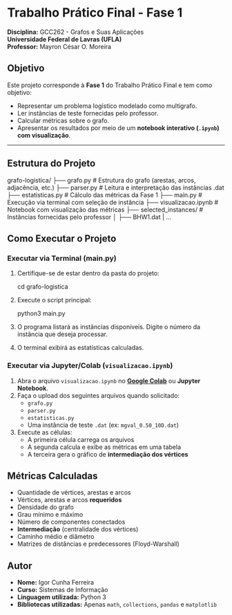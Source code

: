 # Trabalho Prático Final - Fase 1  
**Disciplina:** GCC262 - Grafos e Suas Aplicações  
**Universidade Federal de Lavras (UFLA)**  
**Professor:** Mayron César O. Moreira  

## Objetivo

Este projeto corresponde à **Fase 1** do Trabalho Prático Final e tem como objetivo:

- Representar um problema logístico modelado como multigrafo.
- Ler instâncias de teste fornecidas pelo professor.
- Calcular métricas sobre o grafo.
- Apresentar os resultados por meio de um **notebook interativo (`.ipynb`) com visualização**.

---

## Estrutura do Projeto

grafo-logistica/
├── grafo.py               # Estrutura do grafo (arestas, arcos, adjacência, etc.)
├── parser.py              # Leitura e interpretação das instâncias .dat
├── estatisticas.py        # Cálculo das métricas da Fase 1
├── main.py                # Execução via terminal com seleção de instância
├── visualizacao.ipynb     # Notebook com visualização das métricas
├── selected_instances/    # Instâncias fornecidas pelo professor
│   ├── BHW1.dat
|    ...

## Como Executar o Projeto

### Executar via Terminal (main.py)

1. Certifique-se de estar dentro da pasta do projeto:
   
   cd grafo-logistica
   

2. Execute o script principal:

   python3 main.py


3. O programa listará as instâncias disponíveis. Digite o número da instância que deseja processar.

4. O terminal exibirá as estatísticas calculadas.


### Executar via Jupyter/Colab (`visualizacao.ipynb`)

1. Abra o arquivo `visualizacao.ipynb` no **[Google Colab](https://colab.research.google.com/)** ou **Jupyter Notebook**.
2. Faça o upload dos seguintes arquivos quando solicitado:
   - `grafo.py`
   - `parser.py`
   - `estatisticas.py`
   - Uma instância de teste `.dat` (ex: `mgval_0.50_10D.dat`)
3. Execute as células:
   - A primeira célula carrega os arquivos
   - A segunda calcula e exibe as métricas em uma tabela
   - A terceira gera o gráfico de **intermediação dos vértices**


## Métricas Calculadas

- Quantidade de vértices, arestas e arcos
- Vértices, arestas e arcos **requeridos**
- Densidade do grafo
- Grau mínimo e máximo
- Número de componentes conectados
- **Intermediação** (centralidade dos vértices)
- Caminho médio e diâmetro
- Matrizes de distâncias e predecessores (Floyd-Warshall)

## Autor

- **Nome:** Igor Cunha Ferreira
- **Curso:** Sistemas de Informação  
- **Linguagem utilizada:** Python 3  
- **Bibliotecas utilizadas:** Apenas `math`, `collections`, `pandas` e `matplotlib`
